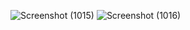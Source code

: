 


![Screenshot (1015)](https://github.com/vaishnaviie/car-listing/assets/75312513/7d87abcc-dbc4-45e8-b16c-40d762efbec5)
![Screenshot (1016)](https://github.com/vaishnaviie/car-listing/assets/75312513/8ff3e798-c5b7-4932-9b97-cefbfc72f1e7)
